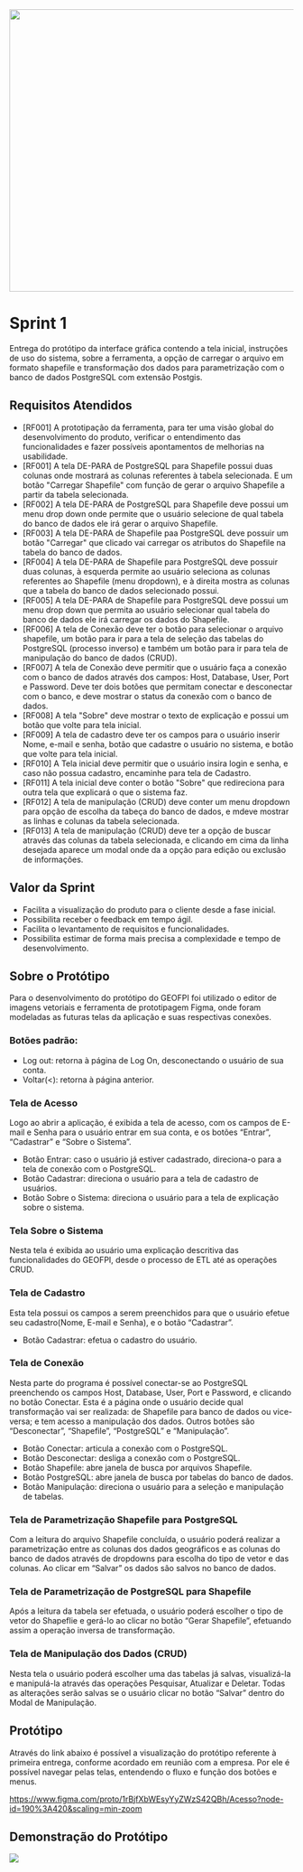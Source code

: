 <img src="https://github.com/marciosousa4/GEOFPI---Projeto-Integrador/blob/master/Loading%20images/Sprint%201.png?raw=true" width="683" height="500"/>

# Sprint 1

Entrega do protótipo da interface gráfica contendo a tela inicial, instruções de uso do sistema, sobre a ferramenta, a opção de carregar o arquivo em formato shapefile e transformação dos dados para parametrização com o banco de dados PostgreSQL com extensão Postgis.

## Requisitos Atendidos
* [RF001] A prototipação da ferramenta, para ter uma visão global do desenvolvimento do produto, verificar o entendimento das funcionalidades e fazer possíveis apontamentos de melhorias na usabilidade.
* [RF001] A tela DE-PARA de PostgreSQL para Shapefile possui duas colunas onde mostrará as colunas referentes à tabela selecionada. E um botão "Carregar Shapefile" com função de gerar o arquivo Shapefile a partir da tabela selecionada.
* [RF002] A tela DE-PARA de PostgreSQL para Shapefile deve possui um menu drop down onde permite que o usuário selecione de qual tabela do banco de dados ele irá gerar o arquivo Shapefile.
* [RF003] A tela DE-PARA de Shapefile paa PostgreSQL deve possuir um botão "Carregar" que clicado vai carregar os atributos do Shapefile na tabela do banco de dados.
* [RF004]  A tela DE-PARA de Shapefile para PostgreSQL deve possuir duas colunas, à esquerda permite ao usuário seleciona as colunas referentes ao Shapefile (menu dropdown), e à direita mostra as colunas que a tabela do banco de dados selecionado possui.
* [RF005] A tela DE-PARA de Shapefile para PostgreSQL deve possui um menu drop down que permita ao usuário selecionar qual tabela do banco de dados ele irá carregar os dados do Shapefile.
* [RF006] A tela de Conexão deve ter o botão para selecionar o arquivo shapefile, um botão para ir para a tela de seleção das tabelas do PostgreSQL (processo inverso) e também um botão para ir para tela de manipulação do banco de dados (CRUD).
* [RF007] A tela de Conexão deve permitir que o usuário faça a conexão com o banco de dados através dos campos: Host, Database, User, Port e Password. Deve ter dois botões que permitam conectar e desconectar com o banco, e deve mostrar o status da conexão com o banco de dados.
* [RF008] A tela "Sobre" deve mostrar o texto de explicação e possui um botão que volte para tela inicial.
* [RF009] A tela de cadastro deve ter os campos para o usuário inserir Nome, e-mail e senha, botão que cadastre o usuário no sistema, e botão que volte para tela inicial.
* [RF010] A Tela inicial deve permitir que o usuário insira login e senha, e caso não possua cadastro, encaminhe para tela de Cadastro.
* [RF011] A tela inicial deve conter o botão "Sobre" que redireciona para outra tela que explicará o que o sistema faz.
* [RF012] A tela de manipulação (CRUD) deve conter um menu dropdown para opção de escolha da tabeça do banco de dados, e mdeve mostrar as linhas e colunas da tabela selecionada.
* [RF013] A tela de manipulação (CRUD) deve ter a opção de buscar através das colunas da tabela selecionada, e clicando em cima da linha desejada aparece um modal onde da a opção para edição ou exclusão de informações.

## Valor da Sprint 
* Facilita a visualização do produto para o cliente desde a fase inicial.
* Possibilita receber o feedback em tempo ágil. 
* Facilita o levantamento de requisitos e funcionalidades. 
* Possibilita estimar de forma mais precisa a complexidade e tempo de desenvolvimento.

## Sobre o Protótipo
Para o desenvolvimento do protótipo do GEOFPI foi utilizado o editor de imagens vetoriais e ferramenta de prototipagem Figma, onde foram modeladas as futuras telas da aplicação e suas respectivas conexões.
### Botões padrão:
* Log out: retorna à página de Log On, desconectando o usuário de sua conta.
* Voltar(<): retorna à página anterior.
### Tela de Acesso
Logo ao abrir a aplicação, é exibida a tela de acesso, com os campos de E-mail e Senha para o usuário entrar em sua conta, e os botões “Entrar”, “Cadastrar” e “Sobre o Sistema”.
* Botão Entrar: caso o usuário já estiver cadastrado, direciona-o para a tela de conexão com o PostgreSQL.
* Botão Cadastrar: direciona o usuário para a tela de cadastro de usuários.
* Botão Sobre o Sistema: direciona o usuário para a tela de explicação sobre o sistema.
### Tela Sobre o Sistema
Nesta tela é exibida ao usuário uma explicação descritiva das funcionalidades do GEOFPI, desde o processo de ETL até as operações CRUD.
### Tela de Cadastro
Esta tela possui os campos a serem preenchidos para que o usuário efetue seu cadastro(Nome, E-mail e Senha), e o botão “Cadastrar”.
* Botão Cadastrar: efetua o cadastro do usuário.
### Tela de Conexão
Nesta parte do programa é possível conectar-se ao PostgreSQL preenchendo os campos Host, Database, User, Port e Password, e clicando no botão Conectar. Esta é a página onde o usuário decide qual transformação vai ser realizada: de Shapefile para banco de dados ou vice-versa; e tem acesso a manipulação dos dados. Outros botões são “Desconectar”, “Shapefile”, “PostgreSQL” e “Manipulação”.
* Botão Conectar: articula a conexão com o PostgreSQL.
* Botão Desconectar: desliga a conexão com o PostgreSQL.
* Botão Shapefile: abre janela de busca por arquivos Shapefile.
* Botão PostgreSQL: abre janela de busca por tabelas do banco de dados.
* Botão Manipulação: direciona o usuário para a seleção e manipulação de tabelas.
### Tela de Parametrização Shapefile para PostgreSQL
Com a leitura do arquivo Shapefile concluída, o usuário poderá realizar a parametrização entre as colunas dos dados geográficos e as colunas do banco de dados através de dropdowns para escolha do tipo de vetor e das colunas. Ao clicar em “Salvar” os dados são salvos no banco de dados.
### Tela de Parametrização de PostgreSQL para Shapefile
Após a leitura da tabela ser efetuada, o usuário poderá escolher o tipo de vetor do Shapeflie e gerá-lo ao clicar no botão “Gerar Shapefile”, efetuando assim a operação inversa de transformação. 
### Tela de Manipulação dos Dados (CRUD)
Nesta tela o usuário poderá escolher uma das tabelas já salvas, visualizá-la e manipulá-la através das operações Pesquisar, Atualizar e Deletar. Todas as alterações serão salvas se o usuário clicar no botão “Salvar” dentro do Modal de Manipulação.

## Protótipo
Através do link abaixo é possível a visualização do protótipo referente à primeira entrega, conforme acordado em reunião com a empresa. Por ele é possível navegar pelas telas, entendendo o fluxo e função dos botões e menus.

https://www.figma.com/proto/1rBjfXbWEsyYyZWzS42QBh/Acesso?node-id=190%3A420&scaling=min-zoom

## Demonstração do Protótipo
![](https://github.com/marciosousa4/GEOFPI---Projeto-Integrador/blob/sprint1/Loading%20images/Prot%C3%B3tipo%20-%20Figma.gif?raw=true)
